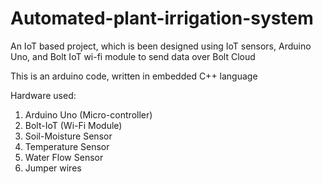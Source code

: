 # Automated-plant-irrigation-system
An IoT based project, which is been designed using IoT sensors, Arduino Uno, and Bolt IoT wi-fi module to send data over Bolt Cloud

This is an arduino code, written in embedded C++ language

Hardware used: 
1) Arduino Uno (Micro-controller)
2) Bolt-IoT (Wi-Fi Module)
3) Soil-Moisture Sensor
4) Temperature Sensor
5) Water Flow Sensor
6) Jumper wires
